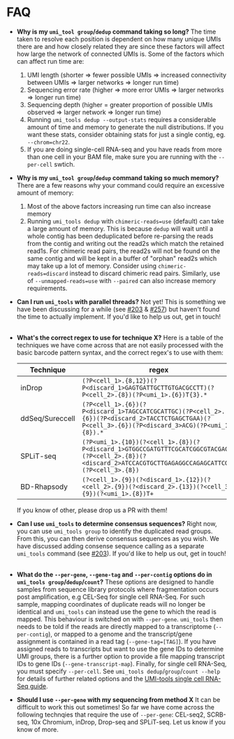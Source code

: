 # FAQ
 - **Why is my `umi_tool group`/`dedup` command taking so long?**
The time taken to resolve each position is dependent on how many unique UMIs there are and how closely related they are since these factors will affect how large the network of connected UMIs is. Some of the factors which can affect run time are:
    1. UMI length (shorter => fewer possible UMIs => increased connectivity between UMIs => larger networks => longer run time)
    2. Sequencing error rate (higher => more error UMIs => larger networks => longer run time)
    3. Sequencing depth (higher = greater proportion of possible UMIs observed => larger network => longer run time)
    4. Running `umi_tools dedup --output-stats` requires a considerable amount of time and memory to generate the null distributions. If you want these stats, consider obtaining stats for just a single contig, eg. `--chrom=chr22`.
    5. If you are doing single-cell RNA-seq and you have reads from more than one cell in your BAM file, make sure you are running with the `--per-cell` swtich.
&nbsp;
- **Why is my `umi_tool group`/`dedup` command taking so much memory?**
There are a few reasons why your command could require an excessive amount of memory:
    1. Most of the above factors increasing run time can also increase memory
    2. Running `umi_tools dedup` with `chimeric-reads=use` (default) can take a large amount of memory. This is because `dedup` will wait until a whole contig has been deduplicated before re-parsing the reads from the contig and writing out the read2s which match the retained read1s. For chimeric read pairs, the read2s will not be found on the same contig and will be kept in a buffer of "orphan" read2s which may take up a lot of memory. Consider using `chimeric-reads=discard` instead to discard chimeric read pairs. Similarly, use of `--unmapped-reads=use` with `--paired` can also increase memory requirements.
&nbsp;
 - **Can I run `umi_tools` with parallel threads?**
Not yet! This is something we have been discussing for a while (see [#203](https://github.com/CGATOxford/UMI-tools/issues/203) & [#257](https://github.com/CGATOxford/UMI-tools/issues/257)) but haven't found the time to actually implement. If you'd like to help us out, get in touch!
&nbsp;
&nbsp;
- **What's the correct regex to use for technique X?**
Here is a table of the techniques we have come across that are not easily processed with the basic barcode pattern syntax, and the correct regex's to use with them:

   | Technique | regex |
   | --------- | ------ |
   | inDrop    | `(?P<cell_1>.{8,12})(?P<discard_1>GAGTGATTGCTTGTGACGCCTT)(?P<cell_2>.{8})(?P<umi_1>.{6})T{3}.*` |
   | ddSeq/Sureccell | `(?P<cell_1>.{6})(?P<discard_1>TAGCCATCGCATTGC)(?P<cell_2>.{6})(?P<discard_2>TACCTCTGAGCTGAA)(?P<cell_3>.{6})(?P<discard_3>ACG)(?P<umi_1>.{8}).*` |
   | SPLiT-seq | `(?P<umi_1>.{10})(?<cell_1>.{8})(?P<discard_1>GTGGCCGATGTTTCGCATCGGCGTACGACT)(?P<cell_2>.{8})(?<discard_2>ATCCACGTGCTTGAGAGGCCAGAGCATTCG)(?P<cell_3>.{8})` |
   | BD-Rhapsody | `(?<cell_1>.{9})(?<discard_1>.{12})(?<cell_2>.{9})(?<discard_2>.{13})(?<cell_3>.{9})(?<umi_1>.{8})T+` |

   If you know of other, please drop us a PR with them!

- **Can I use `umi_tools` to determine consensus sequences?**
Right now, you can use `umi_tools group` to identify the duplicated read groups. From this, you can then derive consensus sequences as you wish. We have discussed adding consense sequence calling as a separate `umi_tools` command (see [#203](https://github.com/CGATOxford/UMI-tools/issues/181)). If you'd like to help us out, get in touch!
&nbsp;
&nbsp;
- **What do the `--per-gene`, `--gene-tag` and `--per-contig` options do in `umi_tools group`/`dedup`/`count`?**
These options are designed to handle samples from sequence library protocols where fragmentation occurs post amplification, e.g CEL-Seq for single cell RNA-Seq. For such sample, mapping coordinates of duplicate reads will no longer be identical and `umi_tools` can instead use the gene to which the read is mapped.
This behaviour is switched on with `--per-gene`. `umi_tools` then needs to be told if the reads are directly mapped to a transcriptome (`--per-contig`), or mapped to a genome and the transcript/gene assignment is contained in a read tag (`--gene-tag=[TAG]`). If you have assigned reads to transcripts but want to use the gene IDs to determine UMI groups, there is a further option to provide a file mapping transcript IDs to gene IDs (`--gene-transcript-map`). Finally, for single cell RNA-Seq, you must specify `--per-cell`. See `umi_tools dedup`/`group`/`count --help` for details of further related options and the [UMI-tools single cell RNA-Seq guide](https://github.com/CGATOxford/UMI-tools/blob/%7BTS%7D-AddFAQ/doc/Single_cell_tutorial.md).
&nbsp;
&nbsp;
- **Should I use `--per-gene` with my sequencing from method X**
It can be difficult to work this out sometimes! So far we have come across the following technqies that require the use of `--per-gene`: CEL-seq2, SCRB-seq, 10x Chromium, inDrop, Drop-seq and SPLiT-seq. Let us know if you know of more.
